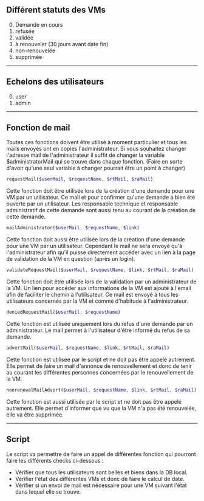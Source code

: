 ## Différent statuts des VMs

0. Demande en cours
1. refusée
2. validée
3. à renouveler (30 jours avant date fin)
4. non-renouvelée
5. supprimée

---



## Echelons des utilisateurs

0. user
1. admin

---



## Fonction de mail

Toutes ces fonctions doivent être utilisé à moment particulier et tous les mails envoyés ont en copies l'administrateur. Si vous souhaitez changer l'adresse mail de l'administrateur il suffit de changer la variable $administratorMail qui se trouve dans chaque fonction. (Faire en sorte d'avoir qu'une seul variable à changer pourrait être un point à changer)

```php
requestMail($userMail, $requestName, $rtMail, $raMail)
```

Cette fonction doit être utilisée lors de la création d'une demande pour une VM par un utilisateur. Ce mail et pour confirmer qu'une demande a bien été ouverte par un utilisateur. Les responsable technique et responsable administratif de cette demande sont aussi tenu au courant de la création de cette demande.



```php
mailAdministrator($userMail, $requestName, $link)
```

Cette fonction doit aussi être utilisée lors de la création d'une demande pour une VM par un utilisateur. Cependant le mail ne sera envoyé qu'à l'administrateur afin qu'il puisse directement accéder avec un lien à la page de validation de la VM en question (après un login).



```php
validateRequestMail($userMail, $requestName, $link, $rtMail, $raMail)
```

Cette fonction doit être utilisée lors de la validation par un administrateur de la VM. Un lien pour accéder aux informations de la VM est ajouté à l'email afin de faciliter le chemin à l'utilisateur. Ce mail est envoyé à tous les utilisateurs concernés par la VM et comme d'habitude à l'administrateur.



```php
deniedRequestMail($userMail, $requestName)
```

Cette fonction est utilisée uniquement lors du refus d'une demande par un administrateur. Le mail permet à l'utilisateur d'être informé du refus de sa demande.



```php
advertMail($userMail, $requestName, $link, $rtMail, $raMail)
```

Cette fonction est utilisée par le script et ne doit pas être appelé autrement. Elle permet de faire un mail d'annonce de renouvellement et donc de tenir au courant les différentes personnes concernées par le renouvellement de la VM.



```php
nonrenewalMailAdvert($userMail, $requestName, $link, $rtMail, $raMail)
```

Cette fonction est aussi utilisée par le script et ne doit pas être appelé autrement. Elle permet d'informer que vu que la VM n'a pas été renouvelée, elle va être supprimée.

---



## Script

Le script va permettre de faire un appel de différentes fonction qui pourront faire les différents checks ci-dessous :

- Vérifier que tous les utilisateurs sont belles et biens dans la DB local.
- Vérifier l'état des différentes VMs et donc de faire le calcul de date.
- Vérifier si un envoi de mail est nécessaire pour une VM suivant l'état dans lequel elle se trouve.

